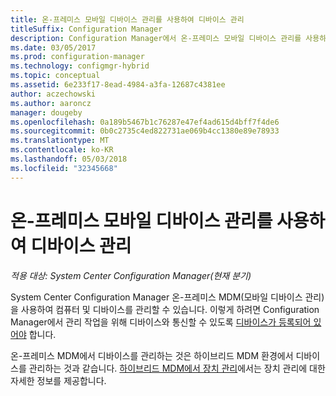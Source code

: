 ```yaml
---
title: 온-프레미스 모바일 디바이스 관리를 사용하여 디바이스 관리
titleSuffix: Configuration Manager
description: Configuration Manager에서 온-프레미스 모바일 디바이스 관리를 사용하여 디바이스 관리
ms.date: 03/05/2017
ms.prod: configuration-manager
ms.technology: configmgr-hybrid
ms.topic: conceptual
ms.assetid: 6e233f17-8ead-4984-a3fa-12687c4381ee
author: aczechowski
ms.author: aaroncz
manager: dougeby
ms.openlocfilehash: 0a189b5467b1c76287e47ef4ad615d4bff7f4de6
ms.sourcegitcommit: 0b0c2735c4ed822731ae069b4cc1380e89e78933
ms.translationtype: MT
ms.contentlocale: ko-KR
ms.lasthandoff: 05/03/2018
ms.locfileid: "32345668"
---
```

# <a name="manage-devices-for-on-premises-mobile-device-management"></a>온-프레미스 모바일 디바이스 관리를 사용하여 디바이스 관리

*적용 대상: System Center Configuration Manager(현재 분기)*

System Center Configuration Manager 온-프레미스 MDM(모바일 디바이스 관리)을 사용하여 컴퓨터 및 디바이스를 관리할 수 있습니다. 이렇게 하려면 Configuration Manager에서 관리 작업을 위해 디바이스와 통신할 수 있도록 [디바이스가 등록되어 있어야](enroll-devices-on-premises-mdm.md) 합니다.

온-프레미스 MDM에서 디바이스를 관리하는 것은 하이브리드 MDM 환경에서 디바이스를 관리하는 것과 같습니다. [하이브리드 MDM에서 장치 관리](wipe-lock-reset-devices.md)에서는 장치 관리에 대한 자세한 정보를 제공합니다.
